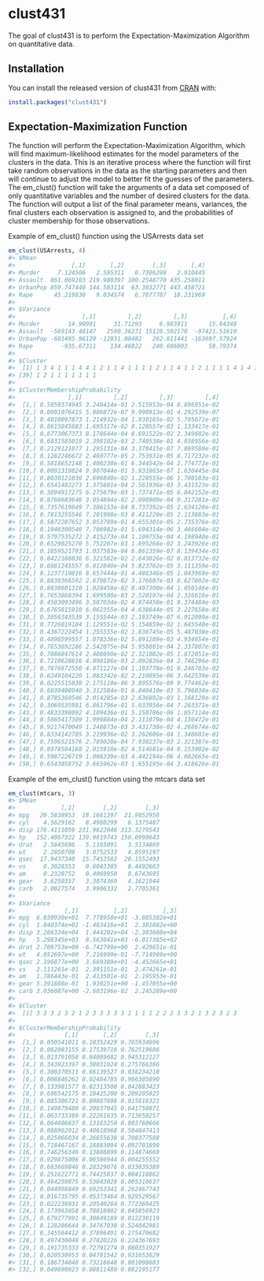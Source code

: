 
<!-- README.md is generated from README.Rmd. Please edit that file -->

# clust431

<!-- badges: start -->

<!-- badges: end -->

The goal of clust431 is to perform the Expectation-Maximization
Algorithm on quantitative data.

## Installation

You can install the released version of clust431 from
[CRAN](https://CRAN.R-project.org) with:

``` r
install.packages("clust431")
```

## Expectation-Maximization Function

The function will perform the Expectation-Maximization Algorithm, which
will find maximum-likelihood estimates for the model parameters of the
clusters in the data. This is an iterative process where the function
will first take random observations in the data as the starting
parameters and then will continue to adjust the model to better fit the
guesses of the parameters. The em\_clust() function will take the
arguments of a data set composed of only quantitative variables and the
number of desired clusters for the data. The function will output a list
of the final parameter means, variances, the final clusters each
observation is assigned to, and the probabilities of cluster membership
for those observations.

Example of em\_clust() function using the USArrests data set

``` r
em_clust(USArrests, 4)
#> $Mean
#>                [,1]       [,2]        [,3]       [,4]
#> Murder     7.124506   2.595311   0.7306298   2.910445
#> Assault  861.069283 219.980397 100.2548770 435.258011
#> UrbanPop 859.747440 144.583114  63.3032771 443.458721
#> Rape      45.219830   9.034574   6.7077707  18.231969
#> 
#> $Variance
#>                   [,1]         [,2]         [,3]          [,4]
#> Murder        14.90991     31.71293     6.983911      15.84348
#> Assault  -569143.48147   2590.36271 15120.592170  -97421.51610
#> UrbanPop -681495.96120 -12031.08482   262.811441 -163697.57924
#> Rape        -935.67311    134.46822   240.686003      58.79374
#> 
#> $Cluster
#>  [1] 1 3 4 1 1 1 4 4 1 2 1 1 4 1 1 1 1 2 1 1 4 1 1 2 1 1 1 1 4 1 4 1 1 1 1 1 4 1
#> [39] 1 2 1 1 1 1 1 1 1
#> 
#> $ClusterMembershipProbability
#>               [,1]         [,2]         [,3]         [,4]
#>  [1,] 0.5859374945 3.248414e-01 2.515953e-04 8.896951e-02
#>  [2,] 0.0001076415 5.986872e-07 9.998913e-01 4.292539e-07
#>  [3,] 0.4010097873 1.214932e-04 1.930165e-02 5.795671e-01
#>  [4,] 0.8615845683 1.695317e-02 8.120557e-03 1.133417e-01
#>  [5,] 0.6773067373 8.178644e-04 8.691522e-02 2.349602e-01
#>  [6,] 0.6831585019 2.398102e-03 2.740538e-01 4.038956e-02
#>  [7,] 0.2129121877 1.295131e-04 3.378415e-07 7.869580e-01
#>  [8,] 0.1282246672 2.460777e-05 2.753931e-05 8.717232e-01
#>  [9,] 0.5818652148 1.400230e-01 6.344542e-04 2.774773e-01
#> [10,] 0.0091319824 9.907044e-01 5.931865e-07 1.630445e-04
#> [11,] 0.8030121030 2.696840e-02 1.228555e-06 1.700183e-01
#> [12,] 0.6541482273 1.375681e-04 2.561936e-03 3.431523e-01
#> [13,] 0.3894917275 6.275679e-03 1.737471e-05 6.042152e-01
#> [14,] 0.8760683646 3.054894e-02 2.098909e-04 9.317281e-02
#> [15,] 0.7357619849 7.386153e-04 8.737392e-05 2.634120e-01
#> [16,] 0.7813255546 7.201998e-03 8.411220e-05 2.113883e-01
#> [17,] 0.5872207652 3.853789e-01 4.655301e-05 2.735376e-02
#> [18,] 0.1946300546 7.706982e-01 5.694314e-06 3.466604e-02
#> [19,] 0.5797535272 2.415273e-04 1.109755e-04 4.198940e-01
#> [20,] 0.6529025270 5.752207e-03 1.695266e-02 3.243926e-01
#> [21,] 0.1859521793 1.037583e-04 6.861359e-07 8.139434e-01
#> [22,] 0.8422166036 6.321582e-02 2.643026e-02 6.813732e-02
#> [23,] 0.6881245557 6.812840e-04 5.823762e-05 3.111359e-01
#> [24,] 0.1237710816 8.657444e-01 4.486346e-05 1.043969e-02
#> [25,] 0.8838366592 2.670872e-02 3.176607e-03 8.627802e-02
#> [26,] 0.8838601310 1.028458e-02 8.407300e-04 1.050146e-01
#> [27,] 0.7653868394 1.699500e-03 2.520197e-04 2.326616e-01
#> [28,] 0.4583093496 3.587034e-02 4.974458e-01 8.374484e-03
#> [29,] 0.6765815910 6.062355e-04 4.638644e-05 3.227658e-01
#> [30,] 0.3056343539 3.155544e-03 2.183749e-07 6.912099e-01
#> [31,] 0.7726019104 1.129551e-02 5.154859e-02 1.645540e-01
#> [32,] 0.4387222454 1.255555e-02 1.836745e-05 5.487038e-01
#> [33,] 0.4898599557 1.078336e-02 5.891289e-03 4.934654e-01
#> [34,] 0.7653692286 2.542075e-04 5.958801e-04 2.337807e-01
#> [35,] 0.7886847614 2.408690e-02 2.321082e-05 1.872051e-01
#> [36,] 0.7210628816 4.098186e-03 2.092836e-04 2.746296e-01
#> [37,] 0.7876672550 4.871127e-04 1.193778e-01 9.246783e-02
#> [38,] 0.6249104220 1.083342e-02 2.210895e-06 3.642539e-01
#> [39,] 0.0225515838 2.175110e-06 3.895576e-09 9.774462e-01
#> [40,] 0.6039408940 3.312584e-01 6.840410e-03 5.796034e-02
#> [41,] 0.8785360546 2.014285e-03 2.636802e-03 1.168129e-01
#> [42,] 0.3060535981 6.861796e-01 5.033956e-04 7.263371e-03
#> [43,] 0.4833398092 4.109436e-01 5.158706e-06 1.057114e-01
#> [44,] 0.5865417309 1.999884e-04 2.111079e-04 4.130472e-01
#> [45,] 0.9217470049 1.248873e-03 3.431738e-02 4.268674e-02
#> [46,] 0.8334142705 3.219936e-02 3.262606e-04 1.340601e-01
#> [47,] 0.7596521576 2.789020e-04 7.930237e-03 2.321387e-01
#> [48,] 0.8978504168 2.015910e-02 4.514681e-04 8.153902e-02
#> [49,] 0.5987226719 1.006339e-03 4.442194e-06 4.002665e-01
#> [50,] 0.6543058752 3.665962e-03 1.655195e-04 3.418626e-01
```

Example of the em\_clust() function using the mtcars data set

``` r
em_clust(mtcars, 3)
#> $Mean
#>             [,1]        [,2]        [,3]
#> mpg   20.5838953  18.1661397  21.9052958
#> cyl    4.5629162   8.4980299   6.1375487
#> disp 176.4111059 231.9622046 313.3279543
#> hp   152.4067322 139.9819743 150.0998643
#> drat   2.5845696   5.1165091   3.5134869
#> wt     2.2850709   3.0752533   4.8595197
#> qsec  17.9437340  15.7453582  20.1552493
#> vs     0.3028353   0.6043305   0.4492663
#> am     0.2328752   0.4069950   0.6743695
#> gear   3.6250357   3.3074369   4.1621944
#> carb   2.0027574   3.9906332   2.7705361
#> 
#> $Variance
#>              [,1]          [,2]          [,3]
#> mpg  6.030930e+01  7.778958e+01 -3.885382e+01
#> cyl  1.040374e+01 -1.483416e+01  2.381882e+00
#> disp 3.286334e+04  1.444202e+04 -2.383680e+04
#> hp   5.298345e+03  8.563041e+03 -6.017385e+02
#> drat 2.709753e+00 -6.742799e+00  2.429651e-01
#> wt   4.052697e+00  7.216999e-01 -7.714989e+00
#> qsec 2.196877e+00  3.669389e+01 -4.452665e+01
#> vs   2.111261e-01  2.391151e-01  2.474261e-01
#> am   1.786443e-01  2.413501e-01  2.195953e-01
#> gear 5.391888e-01  1.930251e+00 -1.457055e+00
#> carb 3.036087e+00 -2.603196e-02  2.245289e+00
#> 
#> $Cluster
#>  [1] 3 3 3 2 3 2 1 2 3 3 3 3 3 1 1 1 1 2 2 2 3 3 2 1 3 2 3 2 3
#> 
#> $ClusterMembershipProbability
#>              [,1]       [,2]        [,3]
#>  [1,] 0.050541011 0.18352429 0.765934696
#>  [2,] 0.062083155 0.17539716 0.762519686
#>  [3,] 0.013791058 0.04089682 0.945312127
#>  [4,] 0.343923397 0.38031024 0.275766366
#>  [5,] 0.300370511 0.66139527 0.038234218
#>  [6,] 0.008846262 0.02484785 0.966305890
#>  [7,] 0.133981577 0.82313500 0.042883423
#>  [8,] 0.606542175 0.18425200 0.209205825
#>  [9,] 0.085306721 0.89887696 0.015816321
#> [10,] 0.149879480 0.20837045 0.641750071
#> [11,] 0.063733389 0.22261635 0.713650257
#> [12,] 0.064606837 0.13163250 0.803760666
#> [13,] 0.088962912 0.40618968 0.504847413
#> [14,] 0.025066034 0.26655638 0.708377588
#> [15,] 0.718467167 0.18883094 0.092701890
#> [16,] 0.746256346 0.13886899 0.114874669
#> [17,] 0.929875006 0.06586944 0.004255552
#> [18,] 0.683669846 0.28329076 0.033039389
#> [19,] 0.251622771 0.74425837 0.004118862
#> [20,] 0.464259075 0.53043029 0.005310637
#> [21,] 0.044998849 0.69253341 0.262467743
#> [22,] 0.016735795 0.05373464 0.929529567
#> [23,] 0.022236931 0.20540264 0.772360425
#> [24,] 0.173963058 0.78018002 0.045856923
#> [25,] 0.679277991 0.30849189 0.012230119
#> [26,] 0.128286644 0.34767038 0.524042981
#> [27,] 0.345564412 0.37896491 0.275470682
#> [28,] 0.497430048 0.27820226 0.224367693
#> [29,] 0.191735333 0.72791274 0.080351927
#> [30,] 0.020530953 0.04781542 0.931653629
#> [31,] 0.186734840 0.73216648 0.081098683
#> [32,] 0.049690023 0.08811480 0.862195177
```
